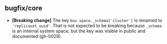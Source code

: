 ## bugfix/core

* **[Breaking change]** The key `box.space._schema['cluster']` is renamed to
  `'replicaset_uuid'`. That is not expected to be breaking because `_schema` is
  an internal system space, but the key was visible in public and documented
  (gh-5029).
